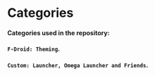 <h1>Categories</h1><h4>Categories used in the repository:</h4><h4><code><strong>F-Droid:</strong> Theming</code>.</h4><h4><code><strong>Custom:</strong> Launcher, Omega Launcher and Friends</code>.</h4>
